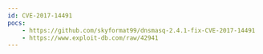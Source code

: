 ```yaml
---
id: CVE-2017-14491
pocs:
    - https://github.com/skyformat99/dnsmasq-2.4.1-fix-CVE-2017-14491
    - https://www.exploit-db.com/raw/42941
---
```


